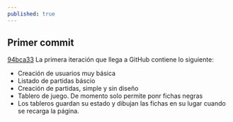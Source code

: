 ```yaml
---
published: true
---
```


## Primer commit

[94bca33](https://github.com/shadowlink/GoProject/commit/93bca337f3b2150ffe5608b9e90f4aacee7c4370) La primera iteración que llega a GitHub contiene lo siguiente:

- Creación de usuarios muy básica
- Listado de partidas báscio
- Creación de partidas, simple y sin diseño
- Tablero de juego. De momento solo permite ponr fichas negras
- Los tableros guardan su estado y dibujan las fichas en su lugar cuando se recarga la página.